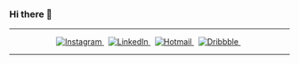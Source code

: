 ### Hi there 👋


---

<p align="center">
  <a href="https://www.instagram.com/rjaia/" target="_blank">
    <img
      src="https://img.shields.io/badge/Instagram-color?style=for-the-badge&logo=Instagram&color=%23E4405F&logoColor=white"
      alt="Instagram"
    />
  </a>&nbsp;
  <a href="https://www.linkedin.com/in/jaya-mahendra-598b5721a/" target="_blank">
    <img
      src="https://img.shields.io/badge/LinkedIn-color?style=for-the-badge&logo=LinkedIn&color=%230077B5&logoColor=white"
      alt="LinkedIn"
    />
  </a>&nbsp;
  <a href="mailto:jayamahendra490@gmail.com" target="_blank">
    <img
      src="https://img.shields.io/badge/Mail-color?style=for-the-badge&logo=Microsoft%20Outlook&color=%230078D4&logoColor=white"
      alt="Hotmail"
    />
  </a>&nbsp;
  <a href="https://dribbble.com/rjaia/" target="_blank">
    <img
      src="https://img.shields.io/badge/Dribbble-color?style=for-the-badge&logo=Dribbble&color=%23EA4C89&logoColor=white"
      alt="Dribbble"
    />
  </a>&nbsp;
</p>



---


<!--
**JayaMahendra/JayaMahendra** is a ✨ _special_ ✨ repository because its `README.md` (this file) appears on your GitHub profile.

Here are some ideas to get you started:

- 🔭 I’m currently working on ...
- 🌱 I’m currently learning ...
- 👯 I’m looking to collaborate on ...
- 🤔 I’m looking for help with ...
- 💬 Ask me about ...
- 📫 How to reach me: ...
- 😄 Pronouns: ...
- ⚡ Fun fact: ...
-->
